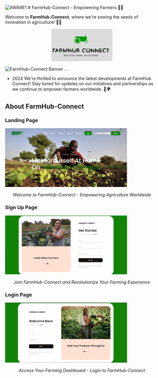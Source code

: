 ![AWARE1](https://github.com/peterkure3/Farmhub-Connect/assets/101383274/96269736-7c85-4648-aa41-8c8f8617c18b) # FarmHub-Connect - Empowering Farmers 🌾🚜

Welcome to **FarmHub-Connect**, where we're sowing the seeds of innovation in agriculture! 🌱🌐

<div style="text-align: center;">
    <img src="src/log.jpg" alt="FarmHub-Connect" width="200"/>
</div>

![FarmHub-Connect Banner](https://readme-typing-svg.herokuapp.com/?font=Righteous&size=35&center=true&vCenter=true&width=500&height=70&duration=4000&color=00ff00&lines=Welcome+to+FarmHub+Connect!;🚜🌾+Empowering+Agriculture)
...

- 2024 We're thrilled to announce the latest developments at FarmHub Connect! Stay tuned for updates on our initiatives and partnerships as we continue to empower farmers worldwide. 🌱🌍

## About FarmHub-Connect
### Landing Page
<img src="src/Landing page.jpg" alt="Landing Page" width="400">
<p align="center"><em>Welcome to FarmHub-Connect - Empowering Agriculture Worldwide</em></p>

### Sign Up Page
<img src="src/Signup page.jpg" alt="Sign Up Page" width="400">
<p align="center"><em>Join FarmHub-Connect and Revolutionize Your Farming Experience</em></p>


### Login Page
<img src="src/Login page.jpg" alt="Login Page" width="400">
<p align="center"><em>Access Your Farming Dashboard - Login to FarmHub-Connect</em></p>



